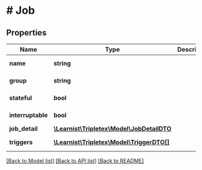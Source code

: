 # # Job

## Properties

Name | Type | Description | Notes
------------ | ------------- | ------------- | -------------
**name** | **string** |  | [optional] [readonly]
**group** | **string** |  | [optional] [readonly]
**stateful** | **bool** |  | [optional] [readonly]
**interruptable** | **bool** |  | [optional] [readonly]
**job_detail** | [**\Learnist\Tripletex\Model\JobDetailDTO**](JobDetailDTO.md) |  | [optional]
**triggers** | [**\Learnist\Tripletex\Model\TriggerDTO[]**](TriggerDTO.md) |  | [optional] [readonly]

[[Back to Model list]](../../README.md#models) [[Back to API list]](../../README.md#endpoints) [[Back to README]](../../README.md)
